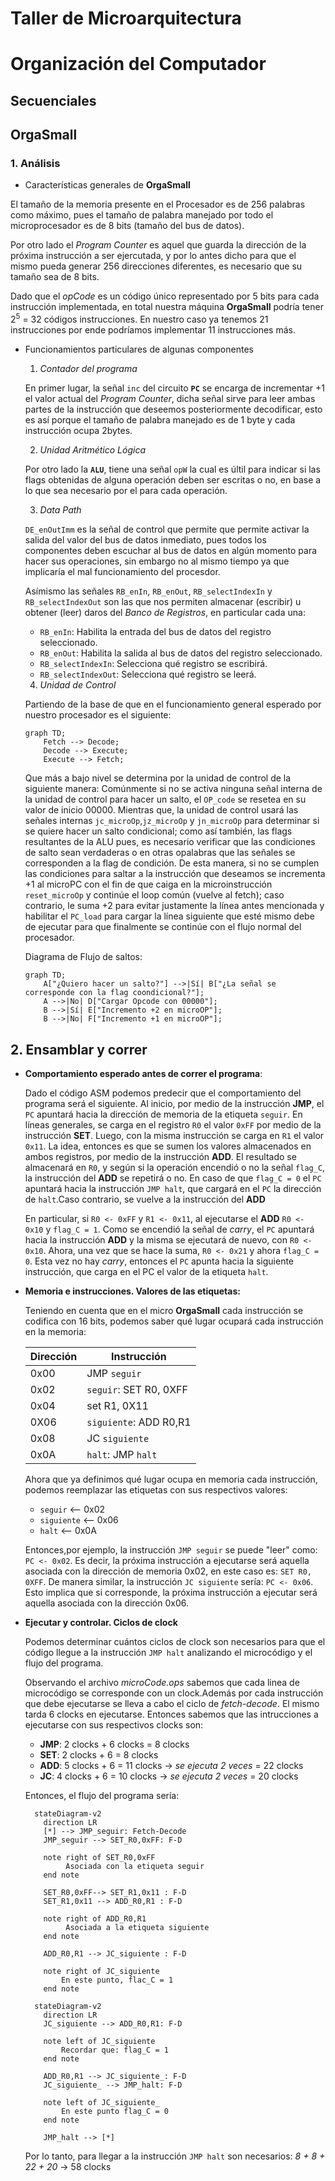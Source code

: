 # Taller de Microarquitectura
# Organización del Computador

## Secuenciales
## OrgaSmall
### 1. Análisis
- Características generales de **OrgaSmall**

El tamaño de la memoria presente en el Procesador es de 256 palabras como máximo, pues el tamaño de palabra manejado por todo el microprocesador es de 8 bits (tamaño del bus de datos).

Por otro lado el  *Program Counter*  es aquel que guarda la dirección de la próxima instrucción a ser ejercutada, y por lo antes dicho para que el mismo pueda generar 256 direcciones diferentes, es necesario que su tamaño sea de 8 bits.

Dado que el *opCode* es un código único representado por 5 bits para cada instrucción implementada, en total nuestra máquina **OrgaSmall** podría tener 2<sup>5</sup> = 32 códigos instrucciones. En nuestro caso ya tenemos 21 instrucciones por ende podríamos implementar 11 instrucciones más.

- Funcionamientos particulares de algunas componentes
    1. *Contador del programa*

    En primer lugar, la señal `inc` del circuito **`PC`** se encarga de incrementar +1 el valor actual del *Program Counter*, dicha señal sirve para leer ambas partes de la instrucción que deseemos posteriormente decodificar, esto es así porque el tamaño de palabra manejado es de 1 byte y cada instrucción ocupa 2bytes.

    2.  *Unidad Aritmético Lógica*

    Por otro lado la **`ALU`**, tiene una señal `opW` la cual es últil para indicar si las flags obtenidas de alguna operación deben ser escritas o no, en base a lo que sea necesario por el para cada operación.

    3. *Data Path*

    `DE_enOutImm` es la señal de control que permite que permite activar la salida del valor del bus de datos inmediato, pues todos los componentes deben escuchar al bus  de datos en algún momento para hacer sus operaciones, sin embargo no al mismo tiempo ya que implicaría el mal funcionamiento del procesdor.

    Asímismo las señales `RB_enIn`, `RB_enOut`, `RB_selectIndexIn` y `RB_selectIndexOut` son las que nos permiten almacenar (escribir) u obtener (leer) daros del *Banco de Registros*, en particular cada una:

    - `RB_enIn`: Habilita la entrada del bus de datos del registro seleccionado.
    - `RB_enOut`: Habilita la salida al bus de datos del registro seleccionado.
    - `RB_selectIndexIn`: Selecciona qué registro se escribirá.
    - `RB_selectIndexOut`: Selecciona qué registro se leerá.


    4.  *Unidad de Control*

    Partiendo de la base de que en el funcionamiento general esperado por nuestro procesador es el siguiente:
    ```mermaid
    graph TD;
        Fetch --> Decode;
        Decode --> Execute;
        Execute --> Fetch;
    ```

    Que más a bajo nivel se determina por la unidad de control de la siguiente manera:
    Comúnmente si no se activa ninguna señal interna de la unidad de control para hacer un salto, el `OP_code` se resetea en su valor de inicio 00000.
    Mientras que, la unidad de control usará las señales internas `jc_microOp`,`jz_microOp` y `jn_microOp` para determinar si se quiere hacer un salto condicional; como así también, las flags resultantes de la ALU pues, es necesario verificar que las condiciones de salto sean verdaderas o en otras opalabras que las señales se corresponden a la flag de condición. De esta manera, si no se cumplen las condiciones para saltar a la instrucción que deseamos se incrementa +1 al microPC con el fin de que caiga en la microinstrucción `reset_microOp` y continúe el loop común (vuelve al fetch); caso contrario, le suma +2 para evitar justamente la línea antes mencionada y habilitar el `PC_load` para cargar la línea siguiente que esté mismo debe de ejecutar para que finalmente se continúe con el flujo normal del procesador.

    Diagrama de Flujo de saltos:
    ```mermaid
    graph TD;
        A["¿Quiero hacer un salto?"] -->|Sí| B["¿La señal se corresponde con la flag coondicional?"];
        A -->|No| D["Cargar Opcode con 00000"];
        B -->|Sí| E["Incremento +2 en microOP"];
        B -->|No| F["Incremento +1 en microOP"];
    ```

## 2. Ensamblar y correr
- **Comportamiento esperado antes de correr el programa**:

  Dado el código ASM podemos predecir que el comportamiento del programa será el siguiente.
  Al inicio, por medio de la instrucción **JMP**, el `PC` apuntará hacia la dirección de memoria de la etiqueta `seguir`. 
  En líneas generales, se carga en el registro  `R0` el valor `0xFF` por medio de la instrucción **SET**.
  Luego, con la misma instrucción se carga en `R1` el valor `0x11`. La idea, entonces es que se sumen los valores almacenados en ambos registros, por medio de la instrucción **ADD**. El resultado se almacenará en `R0`, y según si la operación encendió o no la señal `flag_C`, la instrucción del **ADD** se repetirá o no. En caso de que `flag_C = 0` el `PC` apuntará hacia la instrucción `JMP halt`, que cargará en el `PC` la dirección de `halt`.Caso contrario, se vuelve a la instrucción del **ADD** 

  En particular, si `R0 <- 0xFF` y `R1 <- 0x11`, al ejecutarse el **ADD** `R0 <- 0x10` y `flag_C = 1`. Como se encendió la señal de *carry*, el `PC` apuntará hacia la instrucción **ADD** y la misma se ejecutará de nuevo, con `R0 <- 0x10`. Ahora, una vez que se hace la suma, `R0 <- 0x21` y ahora `flag_C = 0`. Esta vez no hay *carry*, entonces el `PC` apunta hacia la siguiente instrucción, que carga en el PC el valor de la etiqueta `halt`.

- **Memoria e instrucciones. Valores de las etiquetas:**

  Teniendo en cuenta que en el micro **OrgaSmall** cada instrucción se codifica con 16 bits, podemos saber qué lugar ocupará cada instrucción en la memoria:

  | **Dirección** |**Instrucción**          | 
  | ------------- | ------------------------|
  | 0x00          | JMP `seguir`            |
  | 0x02          | `seguir`: SET R0, 0XFF  |
  | 0x04          | set R1, 0X11            |
  | 0X06          | `siguiente`: ADD R0,R1  |
  | 0x08          | JC `siguiente`          |
  | 0x0A          | `halt`: JMP `halt`      |

  Ahora que ya definimos qué lugar ocupa en memoria cada instrucción, podemos reemplazar las etiquetas con sus respectivos valores:
  - `seguir` <-- 0x02
  - `siguiente` <-- 0x06
  - `halt` <-- 0x0A

  Entonces,por ejemplo, la instrucción `JMP seguir` se puede "leer" como: `PC <- 0x02`. Es decir, la próxima instrucción a ejecutarse será aquella asociada con la dirección de memoria 0x02, en este caso es: `SET R0, 0XFF`.
  De manera similar, la instrucción `JC siguiente` sería: `PC <- 0x06`. Esto implica que si corresponde, la próxima instrucción a ejecutar será aquella asociada con la dirección 0x06. 

- **Ejecutar y controlar. Ciclos de clock**

  Podemos determinar cuántos ciclos de clock son necesarios para que el código llegue a la instrucción `JMP halt` analizando el microcódigo y el flujo del programa.

  Observando el archivo *microCode.ops* sabemos que cada linea de microcódigo se corresponde con un clock.Además por cada instrucción que debe ejecutarse se lleva a cabo el ciclo de *fetch-decode*. El mismo tarda 6 clocks en ejecutarse.
  Entonces sabemos que las intrucciones a ejecutarse con sus respectivos clocks son:
    - **JMP**: 2 clocks + 6 clocks = 8 clocks
    - **SET**: 2 clocks + 6 = 8 clocks
    - **ADD**: 5 clocks + 6 = 11 clocks -> *se ejecuta 2 veces* = 22 clocks
    - **JC**:  4 clocks + 6 = 10 clocks -> *se ejecuta 2 veces* = 20 clocks

  Entonces, el flujo del programa sería: 

 
  
    ```mermaid
      stateDiagram-v2
        direction LR
        [*] --> JMP_seguir: Fetch-Decode
        JMP_seguir --> SET_R0,0xFF: F-D

        note right of SET_R0,0xFF
             Asociada con la etiqueta seguir
        end note

        SET_R0,0xFF--> SET_R1,0x11 : F-D
        SET_R1,0x11 --> ADD_R0,R1 : F-D

        note right of ADD_R0,R1
             Asociada a la etiqueta siguiente
        end note

        ADD_R0,R1 --> JC_siguiente : F-D

        note right of JC_siguiente
            En este punto, flac_C = 1
        end note

    ```

    ```mermaid
      stateDiagram-v2
        direction LR
        JC_siguiente --> ADD_R0,R1: F-D

        note left of JC_siguiente
            Recordar que: flag_C = 1
        end note

        ADD_R0,R1 --> JC_siguiente_: F-D
        JC_siguiente_ --> JMP_halt: F-D

        note left of JC_siguiente_
            En este punto flag_C = 0
        end note

        JMP_halt --> [*]

    ```
  Por lo tanto, para llegar a la instrucción `JMP halt` son necesarios:
  *8 + 8 + 22 + 20* -> 58 clocks
  



